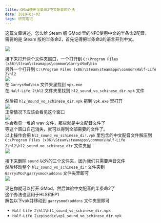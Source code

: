 ```yaml
---
title: GMod使用半条命2中文配音的办法
date: 2019-03-02
tags: 研究笔记
---
```

这篇文章讲述，怎么给 Steam 版 GMod 里的NPC使用中文的半条命2配音。  
需要的是 Steam 版的半条命2，首先记得把半条命2的语言开到中文。  

![](https://s2.ax1x.com/2019/03/02/kbTyZj.png)

接下来打开两个文件夹窗口，一个打开到 `C:\Program Files (x86)\Steam\steamapps\common\GarrysMod\bin`  
另外一个打开到 `C:\Program Files (x86)\Steam\steamapps\common\Half-Life 2\hl2`  
![](https://s2.ax1x.com/2019/03/02/kb7vhq.png)  
在 `GarrysMod\bin` 文件夹里找到 `vpk.exe`  
在 `Half-Life 2\hl2` 文件夹里找到 `hl2_sound_vo_schinese_dir.vpk` 文件  

然后把 `hl2_sound_vo_schinese_dir.vpk` 拖到 `vpk.exe` 里打开  
![](https://s2.ax1x.com/2019/03/02/kb7FYt.png)  
正常情况下应该会看见这个窗口  
![](https://s2.ax1x.com/2019/03/02/kb7kfP.png)  
你会看见一堆的 wav 文件，那些就是中文配音文件了  
等这个窗口自己消失，就可以得到全部需要的文件了。  
以上操作会把 `hl2_sound_vo_schinese_dir.vpk` 里包含的中文配音文件解压到 `C:\Program Files (x86)\Steam\steamapps\common\Half-Life 2\hl2\hl2_sound_vo_schinese_dir` 文件夹里  
![](https://s2.ax1x.com/2019/03/02/kb7lYq.png)  

接下来删除 `sound` 以外的三个文件夹，因为我们只需要声音文件  
然后移动整个 `hl2_sound_vo_schinese_dir` 文件夹到 `GarrysMod\garrysmod\addons` 文件夹里即可  
![](https://s2.ax1x.com/2019/03/02/kb7J6U.png)  

现在你就可以打开 GMod，然后体验中文配音的半条命2了  
这个办法也适用于HLS和EP1  
解包以下vpk并移动到 `garrysmod\addons` 文件夹里即可

- `Half-Life 2\hl1\hl1_sound_vo_schinese_dir.vpk`
- `Half-Life 2\episodic\ep1_sound_vo_schinese_dir.vpk`

